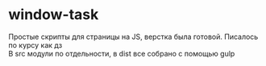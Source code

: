 # window-task
Простые скрипты для страницы на JS, верстка была готовой. Писалось по курсу как дз</br>
В src модули по отдельности, в dist все собрано с помощью gulp
